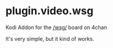 # plugin.video.wsg
Kodi Addon for the [/wsg/](//boards.4chan.org/wsg/) board on 4chan

It's very simple, but it kind of works.
